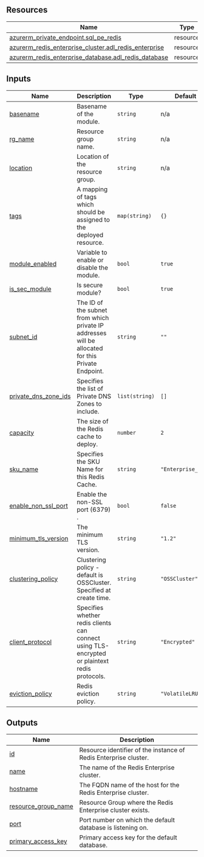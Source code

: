 <!-- BEGIN_TF_DOCS -->
## Resources

| Name | Type |
|------|------|
| [azurerm_private_endpoint.sql_pe_redis](https://registry.terraform.io/providers/hashicorp/azurerm/latest/docs/resources/private_endpoint) | resource |
| [azurerm_redis_enterprise_cluster.adl_redis_enterprise](https://registry.terraform.io/providers/hashicorp/azurerm/latest/docs/resources/redis_enterprise_cluster) | resource |
| [azurerm_redis_enterprise_database.adl_redis_database](https://registry.terraform.io/providers/hashicorp/azurerm/latest/docs/resources/redis_enterprise_database) | resource |

## Inputs

| Name | Description | Type | Default | Required |
|------|-------------|------|---------|:--------:|
| <a name="input_basename"></a> [basename](#input\_basename) | Basename of the module. | `string` | n/a | yes |
| <a name="input_rg_name"></a> [rg\_name](#input\_rg\_name) | Resource group name. | `string` | n/a | yes |
| <a name="input_location"></a> [location](#input\_location) | Location of the resource group. | `string` | n/a | yes |
| <a name="input_tags"></a> [tags](#input\_tags) | A mapping of tags which should be assigned to the deployed resource. | `map(string)` | `{}` | no |
| <a name="input_module_enabled"></a> [module\_enabled](#input\_module\_enabled) | Variable to enable or disable the module. | `bool` | `true` | no |
| <a name="input_is_sec_module"></a> [is\_sec\_module](#input\_is\_sec\_module) | Is secure module? | `bool` | `true` | no |
| <a name="input_subnet_id"></a> [subnet\_id](#input\_subnet\_id) | The ID of the subnet from which private IP addresses will be allocated for this Private Endpoint. | `string` | `""` | no |
| <a name="input_private_dns_zone_ids"></a> [private\_dns\_zone\_ids](#input\_private\_dns\_zone\_ids) | Specifies the list of Private DNS Zones to include. | `list(string)` | `[]` | no |
| <a name="input_capacity"></a> [capacity](#input\_capacity) | The size of the Redis cache to deploy. | `number` | `2` | no |
| <a name="input_sku_name"></a> [sku\_name](#input\_sku\_name) | Specifies the SKU Name for this Redis Cache. | `string` | `"Enterprise_E10"` | no |
| <a name="input_enable_non_ssl_port"></a> [enable\_non\_ssl\_port](#input\_enable\_non\_ssl\_port) | Enable the non-SSL port (6379) . | `bool` | `false` | no |
| <a name="input_minimum_tls_version"></a> [minimum\_tls\_version](#input\_minimum\_tls\_version) | The minimum TLS version. | `string` | `"1.2"` | no |
| <a name="input_clustering_policy"></a> [clustering\_policy](#input\_clustering\_policy) | Clustering policy - default is OSSCluster. Specified at create time. | `string` | `"OSSCluster"` | no |
| <a name="input_client_protocol"></a> [client\_protocol](#input\_client\_protocol) | Specifies whether redis clients can connect using TLS-encrypted or plaintext redis protocols. | `string` | `"Encrypted"` | no |
| <a name="input_eviction_policy"></a> [eviction\_policy](#input\_eviction\_policy) | Redis eviction policy. | `string` | `"VolatileLRU"` | no |

## Outputs

| Name | Description |
|------|-------------|
| <a name="output_id"></a> [id](#output\_id) | Resource identifier of the instance of Redis Enterprise cluster. |
| <a name="output_name"></a> [name](#output\_name) | The name of the Redis Enterprise cluster. |
| <a name="output_hostname"></a> [hostname](#output\_hostname) | The FQDN name of the host for the Redis Enterprise cluster. |
| <a name="output_resource_group_name"></a> [resource\_group\_name](#output\_resource\_group\_name) | Resource Group where the Redis Enterprise cluster exists. |
| <a name="output_port"></a> [port](#output\_port) | Port number on which the default database is listening on. |
| <a name="output_primary_access_key"></a> [primary\_access\_key](#output\_primary\_access\_key) | Primary access key for the default database. |
<!-- END_TF_DOCS -->
